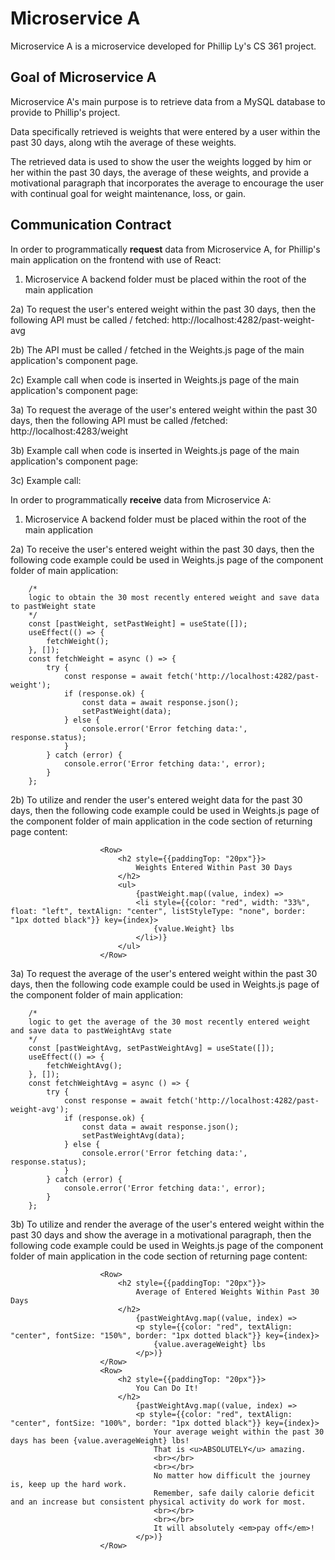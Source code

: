 # Microservice A
Microservice A is a microservice developed for Phillip Ly's CS 361 project. 

## Goal of Microservice A

Microservice A's main purpose is to retrieve data from a MySQL database to provide to Phillip's project.

Data specifically retrieved is weights that were entered by a user within the past 30 days, along wtih the average of these weights.

The retrieved data is used to show the user the weights logged by him or her within the past 30 days, the average of these weights, and provide a motivational paragraph that incorporates the average to encourage the user with continual goal for weight maintenance, loss, or gain.

## Communication Contract

In order to programmatically <b>request</b> data from Microservice A, for Phillip's main application on the frontend with use of React:

1) Microservice A backend folder must be placed within the root of the main application

2a) To request the user's entered weight within the past 30 days, then the following API must be called / fetched:  http://localhost:4282/past-weight-avg

2b) The API must be called / fetched in the Weights.js page of the main application's component page.

2c) Example call when code is inserted in Weights.js page of the main application's component page:


3a) To request the average of the user's entered weight within the past 30 days, then the following API must be called /fetched:  http://localhost:4283/weight

3b) Example call when code is inserted in Weights.js page of the main application's component page:

3c) Example call:


In order to programmatically <b>receive</b> data from Microservice A:

1) Microservice A backend folder must be placed within the root of the main application

2a) To receive the user's entered weight within the past 30 days, then the following code example could be used in Weights.js page of the component folder of main application:
```
    /*
    logic to obtain the 30 most recently entered weight and save data to pastWeight state
    */
    const [pastWeight, setPastWeight] = useState([]);
    useEffect(() => {
        fetchWeight();
    }, []);
    const fetchWeight = async () => {
        try {
            const response = await fetch('http://localhost:4282/past-weight');
            if (response.ok) {
                const data = await response.json();
                setPastWeight(data);
            } else {
                console.error('Error fetching data:', response.status);
            }
        } catch (error) {
            console.error('Error fetching data:', error);
        }
    };
```

2b) To utilize and render the user's entered weight data for the past 30 days, then the following code example could be used in Weights.js page of the component folder of main application in the code section of returning page content:
```
                    <Row>
                        <h2 style={{paddingTop: "20px"}}>
                            Weights Entered Within Past 30 Days
                        </h2>
                        <ul>
                            {pastWeight.map((value, index) => 
                            <li style={{color: "red", width: "33%", float: "left", textAlign: "center", listStyleType: "none", border: "1px dotted black"}} key={index}>
                                {value.Weight} lbs
                            </li>)}
                        </ul>
                    </Row>
```

3a) To request the average of the user's entered weight within the past 30 days, then the following code example could be used in Weights.js page of the component folder of main application:
```
    /*
    logic to get the average of the 30 most recently entered weight and save data to pastWeightAvg state
    */
    const [pastWeightAvg, setPastWeightAvg] = useState([]);
    useEffect(() => {
        fetchWeightAvg();
    }, []);
    const fetchWeightAvg = async () => {
        try {
            const response = await fetch('http://localhost:4282/past-weight-avg');
            if (response.ok) {
                const data = await response.json();
                setPastWeightAvg(data);
            } else {
                console.error('Error fetching data:', response.status);
            }
        } catch (error) {
            console.error('Error fetching data:', error);
        }
    };
```

3b) To utilize and render the average of the user's entered weight within the past 30 days and show the average in a motivational paragraph, then the following code example could be used in Weights.js page of the component folder of main application in the code section of returning page content:
```
                    <Row>
                        <h2 style={{paddingTop: "20px"}}>
                            Average of Entered Weights Within Past 30 Days
                        </h2>
                            {pastWeightAvg.map((value, index) => 
                            <p style={{color: "red", textAlign: "center", fontSize: "150%", border: "1px dotted black"}} key={index}>
                                {value.averageWeight} lbs
                            </p>)}
                    </Row>
                    <Row>
                        <h2 style={{paddingTop: "20px"}}>
                            You Can Do It!
                        </h2>
                            {pastWeightAvg.map((value, index) => 
                            <p style={{color: "red", textAlign: "center", fontSize: "100%", border: "1px dotted black"}} key={index}>
                                Your average weight within the past 30 days has been {value.averageWeight} lbs!
                                That is <u>ABSOLUTELY</u> amazing. 
                                <br></br>
                                <br></br>
                                No matter how difficult the journey is, keep up the hard work.
                                Remember, safe daily calorie deficit and an increase but consistent physical activity do work for most.
                                <br></br>
                                <br></br>
                                It will absolutely <em>pay off</em>!
                            </p>)}
                    </Row>
```

